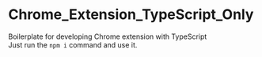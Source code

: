 # Chrome_Extension_TypeScript_Only
Boilerplate for developing Chrome extension with TypeScript  
Just run the ```npm i``` command and use it.
